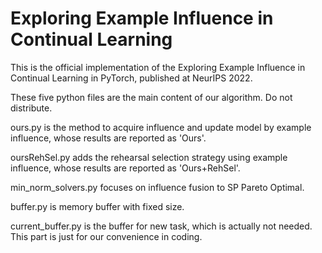 # Exploring Example Influence in Continual Learning
This is the official implementation of the Exploring Example Influence in Continual Learning in PyTorch, published at NeurIPS 2022.

These five python files are the main content of our algorithm. Do not distribute.

ours.py is the method to acquire influence and update model by example influence, whose results are reported as 'Ours'.

oursRehSel.py adds the rehearsal selection strategy using example influence, whose results are reported as 'Ours+RehSel'.

min_norm_solvers.py focuses on influence fusion to SP Pareto Optimal.

buffer.py is memory buffer with fixed size.

current_buffer.py is the buffer for new task, which is actually not needed. This part is just for our convenience in coding.
